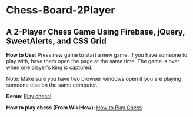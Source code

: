 # Chess-Board-2Player
## A 2-Player Chess Game Using Firebase, jQuery, SweetAlerts, and CSS Grid

**How to Use**: Press new game to start a new game. If you have someone to play with, have them open the page at the same time. The game is over when one player's king is captured.

Note: Make sure you have two browser windows open if you are playing someone else on the same computer.

**Demo**: [Play chess!](https://agile-taiga-84519.herokuapp.com/)

**How to play chess (From WikiHow)**: [How to Play Chess](https://www.wikihow.com/Play-Chess)
